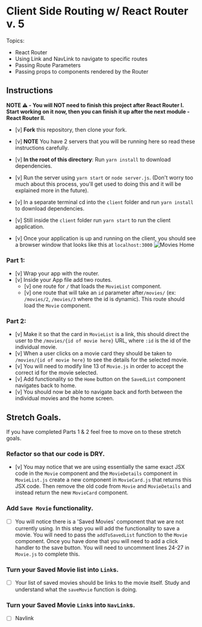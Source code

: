 # Client Side Routing w/ React Router v. 5

Topics:

* React Router
* Using Link and NavLink to navigate to specific routes
* Passing Route Parameters
* Passing props to components rendered by the Router

## Instructions

**NOTE ⚠️ - You will NOT need to finish this project after React Router I. Start working on it now, then you can finish it up after the next module - React Router II.**

- [v] **Fork** this repository, then clone your fork.
- [v] **NOTE** You have 2 servers that you will be running here so read these instructions carefully.
- [v] **In the root of this directory**: Run `yarn install` to download dependencies.
- [v] Run the server using `yarn start` or `node server.js`. (Don't worry too much about this process, you'll get used to doing this and it will be explained more in the future).
- [v] In a separate terminal cd into the `client` folder and run `yarn install` to download dependencies.
- [v] Still inside the `client` folder run `yarn start` to run the client application.

- [v] Once your application is up and running on the client, you should see a browser window that looks like this at `localhost:3000`
  ![Movies Home](https://ibin.co/3xhmmHVl9BKF.png)

### Part 1:

- [v] Wrap your app with the router.
- [v] Inside your App file add two routes.
  - [v] one route for `/` that loads the `MovieList` component.
  - [v] one route that will take an `id` parameter after`/movies/` (ex: `/movies/2`, `/movies/3` where the id is dynamic). This route should load the `Movie` component.

### Part 2:

- [v] Make it so that the card in `MovieList` is a link, this should direct the user to the `/movies/{id of movie here}` URL, where `:id` is the id of the individual movie.
- [v] When a user clicks on a movie card they should be taken to `/movies/{id of movie here}` to see the details for the selected movie.
- [v] You will need to modify line 13 of `Movie.js` in order to accept the correct id for the movie selected.
- [v] Add functionality so the `Home` button on the `SavedList` component navigates back to home.
- [v] You should now be able to navigate back and forth between the individual movies and the home screen.

## Stretch Goals.

If you have completed Parts 1 & 2 feel free to move on to these stretch goals.

### Refactor so that our code is DRY.

- [v] You may notice that we are using essentially the same exact JSX code in the `Movie` component and the `MovieDetails` component in `MovieList.js` create a new component in `MovieCard.js` that returns this JSX code. Then remove the old code from `Movie` and `MovieDetails` and instead return the new `MovieCard` component.

### Add `Save Movie` functionality.

- [ ] You will notice there is a 'Saved Movies' component that we are not currently using. In this step you will add the functionality to save a movie. You will need to pass the `addToSavedList` function to the `Movie` component. Once you have done that you will need to add a click handler to the save button. You will need to uncomment lines 24-27 in `Movie.js` to complete this. 

### Turn your Saved Movie list into `Link`s.

- [ ] Your list of saved movies should be links to the movie itself. Study and understand what the `saveMovie` function is doing.

### Turn your Saved Movie `Link`s into `NavLink`s.
- [ ] Navlink
